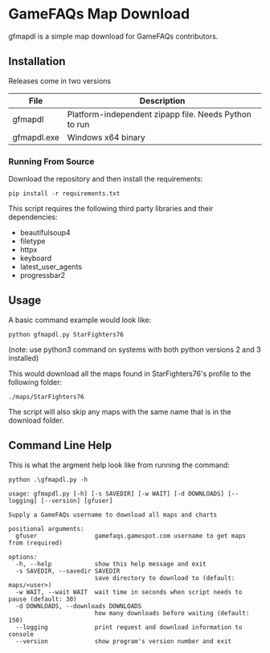 # GameFAQs Map Download

gfmapdl is a simple map download for GameFAQs contributors.

## Installation

Releases come in two versions

| File        | Description                                           |
| ----------- | ----------------------------------------------------- |
| gfmapdl     | Platform-independent zipapp file. Needs Python to run |
| gfmapdl.exe | Windows x64 binary                                    |

### Running From Source

Download the repository and then install the requirements:

`pip install -r requirements.txt`

This script requires the following third party libraries and their dependencies:
* beautifulsoup4
* filetype
* httpx
* keyboard
* latest_user_agents
* progressbar2

## Usage

A basic command example would look like:

`python gfmapdl.py StarFighters76`

(note: use python3 command on systems with both python versions 2 and 3 installed)

This would download all the maps found in StarFighters76's profile to the following folder:

`./maps/StarFighters76`

The script will also skip any maps with the same name that is in the download folder.

## Command Line Help

This is what the argment help look like from running the command:

`python .\gfmapdl.py -h`

```
usage: gfmapdl.py [-h] [-s SAVEDIR] [-w WAIT] [-d DOWNLOADS] [--logging] [--version] [gfuser]

Supply a GameFAQs username to download all maps and charts

positional arguments:
  gfuser                gamefaqs.gamespot.com username to get maps from (required)

options:
  -h, --help            show this help message and exit
  -s SAVEDIR, --savedir SAVEDIR
                        save directory to download to (default: maps/<user>)
  -w WAIT, --wait WAIT  wait time in seconds when script needs to pause (default: 30)
  -d DOWNLOADS, --downloads DOWNLOADS
                        how many downloads before waiting (default: 150)
  --logging             print request and download information to console
  --version             show program's version number and exit
```
